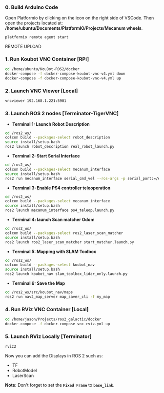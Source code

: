 ### 0. Build Arduino Code

Open Platformio by clicking on the icon on the right side of VSCode. Then open the projects located at: **/home/ubuntu/Documents/PlatformIO/Projects/Mecanum wheels**.

```bash
platformio remote agent start
```

REMOTE UPLOAD


### 1. Run Koubot VNC Container [RPi]

```bash
cd /home/ubuntu/KouBot-ROS2/docker
docker-compose -f docker-compose-koubot-vnc-v4.yml down
docker-compose -f docker-compose-koubot-vnc-v4.yml up
```

### 2. Launch VNC Viewer [Local]

```bash
vncviewer 192.168.1.221:5901
```

### 3. Launch ROS 2 nodes [Terminator-TigerVNC]

* **Terminal 1: Launch Robot Description**
```bash
cd /ros2_ws/
colcon build --packages-select robot_description
source install/setup.bash
ros2 launch robot_description real_robot_launch.py
```

* **Terminal 2: Start Serial Interface**
```bash
cd /ros2_ws/
colcon build --packages-select mecanum_interface
source install/setup.bash
ros2 run mecanum_interface serial_cmd_vel --ros-args -p serial_port:=/dev/ttyACM0
```

* **Terminal 3: Enable PS4 controller teleoperation**
```bash
cd /ros2_ws/
colcon build --packages-select mecanum_interface
source install/setup.bash
ros2 launch mecanum_interface ps4_teleop.launch.py
```

* **Terminal 4: launch Scan matcher Odom**
```bash
cd /ros2_ws/
colcon build --packages-select ros2_laser_scan_matcher
source install/setup.bash
ros2 launch ros2_laser_scan_matcher start_matcher.launch.py
```

* **Terminal 5: Mapping with SLAM Toolbox**
```bash
cd /ros2_ws/
colcon build --packages-select koubot_nav
source install/setup.bash
ros2 launch koubot_nav slam_toolbox_lidar_only.launch.py
```

* **Terminal 6: Save the Map**
```bash
cd /ros2_ws/src/koubot_nav/maps
ros2 run nav2_map_server map_saver_cli -f my_map
```

### 4. Run RViz VNC Container [Local]

```bash
cd /home/jason/Projects/ros2_galactic/docker
docker-compose -f docker-compose-vnc-rviz.yml up
```

### 5. Launch RViz Locally [Terminator]

```bash
rviz2
```

Now you can add the Displays in ROS 2 such as:

* TF
* RobotModel
* LaserScan

**Note:** Don't forget to set the **`Fixed Frame`** to **`base_link`**.

